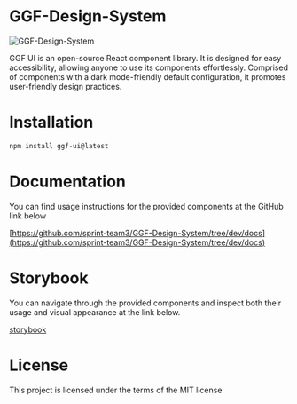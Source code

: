 # GGF-Design-System

![GGF-Design-System](https://github.com/sprint-team3/GGF-Design-System/assets/43297823/8d9b448c-06f6-4990-a45c-8102074c827e)

GGF UI is an open-source React component library. It is designed for easy accessibility, allowing anyone to use its components effortlessly. Comprised of components with a dark mode-friendly default configuration, it promotes user-friendly design practices.

# Installation

```bash
npm install ggf-ui@latest
```

# Documentation

You can find usage instructions for the provided components at the GitHub link below

[https://github.com/sprint-team3/GGF-Design-System/tree/dev/docs](https://github.com/sprint-team3/GGF-Design-System/tree/dev/docs)

# Storybook

You can navigate through the provided components and inspect both their usage and visual appearance at the link below.

[storybook](https://661f5982ddc662c8c9a12d6b-cihpzzrdsv.chromatic.com/?path=/story/alarm-alarm--example)

# License

This project is licensed under the terms of the MIT license
